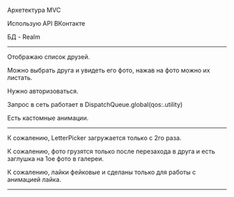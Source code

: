 Архетектура MVC

Использую API ВКонтакте

БД - Realm
_________________________________


Отображаю список друзей.

Можно выбрать друга и увидеть его фото, нажав на фото можно их листать.

Нужно авторизоваться.

Запрос в сеть работает в DispatchQueue.global(qos:.utility)

Есть кастомные анимации.

_________________________________


К сожалению, LetterPicker загружается только с 2го раза.

К сожалению, фото грузятся только после перезахода в друга и есть заглушка на 1ое фото в галереи. 

К сожалению, лайки фейковые и сделаны только для работы с анимацией лайка.

_________________________________
